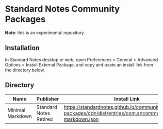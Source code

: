 # Standard Notes Community Packages

**Note**: this is an experimental repository.

## Installation

In Standard Notes desktop or web, open Preferences > General > Advanced Options > Install External Package, and copy and paste an install link from the directory below.

## Directory

| Name | Publisher | Install Link |
|------|-----------|--------------|
|Minimal Markdown|Standard Notes Retired|https://standardnotes.github.io/community-packages/cdn/dist/entries/com.sncommunity.minimal-markdown.json|